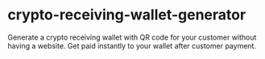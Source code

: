 # crypto-receiving-wallet-generator
Generate a crypto receiving wallet with QR code for your customer without having a website. Get paid instantly to your wallet after customer payment.
